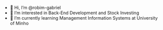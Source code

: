 - 👋 Hi, I’m @robim-gabriel
- 👀 I’m interested in Back-End Development and Stock Investing
- 🌱 I’m currently learning Management Information Systems at University of Minho

<!---
robim-gabriel/robim-gabriel is a ✨ special ✨ repository because its `README.md` (this file) appears on your GitHub profile.
You can click the Preview link to take a look at your changes.
--->
